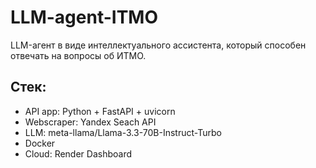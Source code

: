 # LLM-agent-ITMO
 
LLM-агент в виде интеллектуального ассистента, который способен отвечать на вопросы об ИТМО.

## Стек:
- API app: Python + FastAPI + uvicorn
- Webscraper: Yandex Seach API
- LLM: meta-llama/Llama-3.3-70B-Instruct-Turbo
- Docker
- Cloud: Render Dashboard
